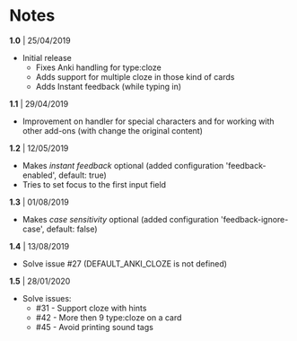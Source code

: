 # Notes

**1.0** | 25/04/2019

* Initial release
  * Fixes Anki handling for type:cloze
  * Adds support for multiple cloze in those kind of cards
  * Adds Instant feedback (while typing in)


**1.1** | 29/04/2019

* Improvement on handler for special characters and for working with other add-ons (with change the original content)

**1.2** | 12/05/2019

* Makes *instant feedback* optional (added configuration 'feedback-enabled', default: true)
* Tries to set focus to the first input field

**1.3** | 01/08/2019

* Makes *case sensitivity* optional (added configuration 'feedback-ignore-case', default: false)

**1.4** | 13/08/2019

* Solve issue #27 (DEFAULT_ANKI_CLOZE is not defined)

**1.5** | 28/01/2020

* Solve issues:  
  *  #31 - Support cloze with hints
  *  #42 - More then 9 type:cloze on a card
  *  #45 - Avoid printing sound tags 